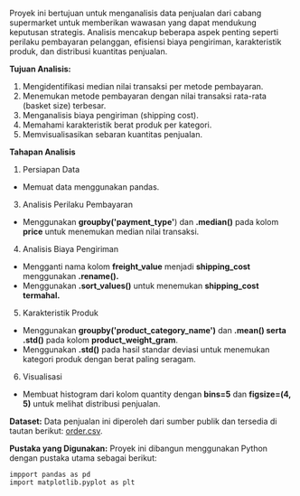 Proyek ini bertujuan untuk menganalisis data penjualan dari cabang supermarket untuk memberikan wawasan yang dapat mendukung keputusan strategis. Analisis mencakup beberapa aspek penting seperti perilaku pembayaran pelanggan, efisiensi biaya pengiriman, karakteristik produk, dan distribusi kuantitas penjualan.

**Tujuan Analisis:**

1. Mengidentifikasi median nilai transaksi per metode pembayaran.
2. Menemukan metode pembayaran dengan nilai transaksi rata-rata (basket size) terbesar.
3. Menganalisis biaya pengiriman (shipping cost).
4. Memahami karakteristik berat produk per kategori.
5. Memvisualisasikan sebaran kuantitas penjualan.

**Tahapan Analisis**
1. Persiapan Data
   
  - Memuat data menggunakan pandas.

3. Analisis Perilaku Pembayaran

  - Menggunakan **groupby('payment_type'**) dan **.median()** pada kolom **price** untuk menemukan median nilai transaksi.

4. Analisis Biaya Pengiriman

  - Mengganti nama kolom **freight_value** menjadi **shipping_cost** menggunakan **.rename().**
  - Menggunakan **.sort_values()** untuk menemukan **shipping_cost termahal.**

5. Karakteristik Produk

  - Menggunakan **groupby('product_category_name')** dan **.mean() serta .std()** pada kolom **product_weight_gram**.
  - Menggunakan **.std()** pada hasil standar deviasi untuk menemukan kategori produk dengan berat paling seragam.

6. Visualisasi

  - Membuat histogram dari kolom quantity dengan **bins=5** dan **figsize=(4, 5)** untuk melihat distribusi penjualan.

**Dataset:** Data penjualan ini diperoleh dari sumber publik dan tersedia di tautan berikut: [order.csv](https://storage.googleapis.com/dqlab-dataset/order.csv).

**Pustaka yang Digunakan:**
    Proyek ini dibangun menggunakan Python dengan pustaka utama sebagai berikut:
    
    impport pandas as pd
    import matplotlib.pyplot as plt
